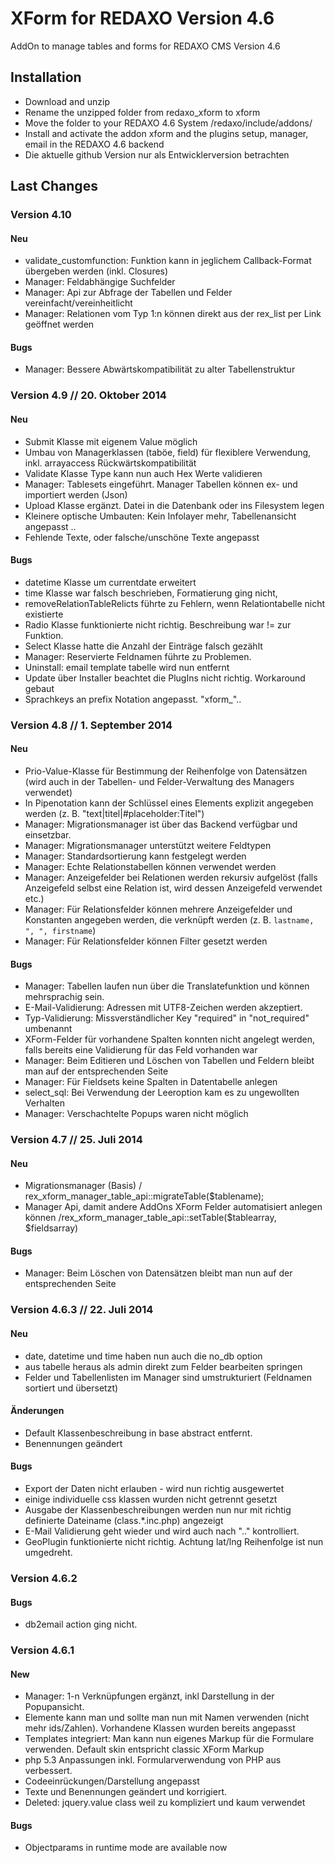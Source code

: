 XForm for REDAXO Version 4.6
=============

AddOn to manage tables and forms for REDAXO CMS Version 4.6


Installation
-------

* Download and unzip
* Rename the unzipped folder from redaxo_xform to xform
* Move the folder to your REDAXO 4.6 System /redaxo/include/addons/
* Install and activate the addon xform and the plugins setup, manager, email in the REDAXO 4.6 backend
* Die aktuelle github Version nur als Entwicklerversion betrachten

Last Changes
-------

### Version 4.10

#### Neu
* validate_customfunction: Funktion kann in jeglichem Callback-Format übergeben werden (inkl. Closures)
* Manager: Feldabhängige Suchfelder
* Manager: Api zur Abfrage der Tabellen und Felder vereinfacht/vereinheitlicht
* Manager: Relationen vom Typ 1:n können direkt aus der rex_list per Link geöffnet werden

#### Bugs
* Manager: Bessere Abwärtskompatibilität zu alter Tabellenstruktur

### Version 4.9 // 20. Oktober 2014

#### Neu
* Submit Klasse mit eigenem Value möglich
* Umbau von Managerklassen (taböe, field) für flexiblere Verwendung, inkl. arrayaccess Rückwärtskompatibilität
* Validate Klasse Type kann nun auch Hex Werte validieren
* Manager: Tablesets eingeführt. Manager Tabellen können ex- und importiert werden (Json)
* Upload Klasse ergänzt. Datei in die Datenbank oder ins Filesystem legen
* Kleinere optische Umbauten: Kein Infolayer mehr, Tabellenansicht angepasst ..
* Fehlende Texte, oder falsche/unschöne Texte angepasst

#### Bugs

* datetime Klasse um currentdate erweitert
* time Klasse war falsch beschrieben, Formatierung ging nicht,
* removeRelationTableRelicts führte zu Fehlern, wenn Relationtabelle nicht existierte
* Radio Klasse funktionierte nicht richtig. Beschreibung war != zur Funktion.
* Select Klasse hatte die Anzahl der Einträge falsch gezählt
* Manager: Reservierte Feldnamen führte zu Problemen.
* Uninstall: email template tabelle wird nun entfernt
* Update über Installer beachtet die PlugIns nicht richtig. Workaround gebaut
* Sprachkeys an prefix Notation angepasst. "xform_"..


### Version 4.8 // 1. September 2014

#### Neu

* Prio-Value-Klasse für Bestimmung der Reihenfolge von Datensätzen (wird auch in der Tabellen- und Felder-Verwaltung des Managers verwendet)
* In Pipenotation kann der Schlüssel eines Elements explizit angegeben werden (z. B. "text|titel|#placeholder:Titel")
* Manager: Migrationsmanager ist über das Backend verfügbar und einsetzbar.
* Manager: Migrationsmanager unterstützt weitere Feldtypen
* Manager: Standardsortierung kann festgelegt werden
* Manager: Echte Relationstabellen können verwendet werden
* Manager: Anzeigefelder bei Relationen werden rekursiv aufgelöst (falls Anzeigefeld selbst eine Relation ist, wird dessen Anzeigefeld verwendet etc.)
* Manager: Für Relationsfelder können mehrere Anzeigefelder und Konstanten angegeben werden, die verknüpft werden (z. B. `lastname, ", ", firstname`)
* Manager: Für Relationsfelder können Filter gesetzt werden

#### Bugs

* Manager: Tabellen laufen nun über die Translatefunktion und können mehrsprachig sein.
* E-Mail-Validierung: Adressen mit UTF8-Zeichen werden akzeptiert.
* Typ-Validierung: Missverständlicher Key "required" in "not_required" umbenannt
* XForm-Felder für vorhandene Spalten konnten nicht angelegt werden, falls bereits eine Validierung für das Feld vorhanden war
* Manager: Beim Editieren und Löschen von Tabellen und Feldern bleibt man auf der entsprechenden Seite
* Manager: Für Fieldsets keine Spalten in Datentabelle anlegen
* select_sql: Bei Verwendung der Leeroption kam es zu ungewollten Verhalten
* Manager: Verschachtelte Popups waren nicht möglich


### Version 4.7 // 25. Juli 2014

#### Neu

* Migrationsmanager (Basis) / rex_xform_manager_table_api::migrateTable($tablename);
* Manager Api, damit andere AddOns XForm Felder automatisiert anlegen können /rex_xform_manager_table_api::setTable($tablearray, $fieldsarray)

#### Bugs

* Manager: Beim Löschen von Datensätzen bleibt man nun auf der entsprechenden Seite


### Version 4.6.3 // 22. Juli 2014

#### Neu

* date, datetime und time haben nun auch die no_db option
* aus tabelle heraus als admin direkt zum Felder bearbeiten springen
* Felder und Tabellenlisten im Manager sind umstrukturiert (Feldnamen sortiert und übersetzt)


#### Änderungen

* Default Klassenbeschreibung in base abstract entfernt.
* Benennungen geändert

#### Bugs

* Export der Daten nicht erlauben - wird nun richtig ausgewertet
* einige individuelle css klassen wurden nicht getrennt gesetzt
* Ausgabe der Klassenbeschreibungen werden nun nur mit richtig definierte Dateiname (class.*.inc.php) angezeigt
* E-Mail Validierung geht wieder und wird auch nach ".." kontrolliert.
* GeoPlugin funktionierte nicht richtig. Achtung lat/lng Reihenfolge ist nun umgedreht.


### Version 4.6.2

#### Bugs

* db2email action ging nicht.


### Version 4.6.1

#### New

* Manager: 1-n Verknüpfungen ergänzt, inkl Darstellung in der Popupansicht.
* Elemente kann man und sollte man nun mit Namen verwenden (nicht mehr ids/Zahlen). Vorhandene Klassen wurden bereits angepasst
* Templates integriert: Man kann nun eigenes Markup für die Formulare verwenden. Default skin entspricht classic XForm Markup
* php 5.3 Anpassungen inkl. Formularverwendung von PHP aus verbessert.
* Codeeinrückungen/Darstellung angepasst
* Texte und Benennungen geändert und korrigiert.
* Deleted: jquery.value class weil zu kompliziert und kaum verwendet


#### Bugs

* Objectparams in runtime mode are available now
